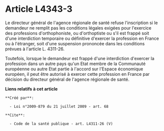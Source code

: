 # Article L4343-3

Le directeur général de l'agence régionale de santé refuse l'inscription si le demandeur ne remplit pas les conditions
légales exigées pour l'exercice des professions d'orthophoniste, ou d'orthoptiste ou s'il est frappé soit d'une interdiction
temporaire ou définitive d'exercer la profession en France ou à l'étranger, soit d'une suspension prononcée dans les
conditions prévues à l'article L. 4311-26. 

Toutefois, lorsque le demandeur est frappé d'une interdiction d'exercer la profession dans un autre pays qu'un Etat membre de
la Communauté européenne ou autre Etat partie à l'accord sur l'Espace économique européen, il peut être autorisé à exercer
cette profession en France par décision du directeur général de l'agence régionale de santé.

**Liens relatifs à cet article**

	**Créé par**:

	  - Loi n°2009-879 du 21 juillet 2009 - art. 68

	**Cite**:

	  - Code de la santé publique - art. L4311-26 (V)
